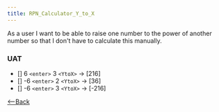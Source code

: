 ```yaml
---
title: RPN_Calculator_Y_to_X
---
```

As a user I want to be able to raise one number to the power of another number so that I don't have to calculate this manually.

### UAT
* [] 6 ```<enter>``` 3 ```<YtoX>``` -> [216]
* [] -6 ```<enter>``` 2 ```<YtoX>``` -> [36]
* [] -6 ```<enter>``` 3 ```<YtoX>``` -> [-216]

[<--Back](RPN_Calculator)
